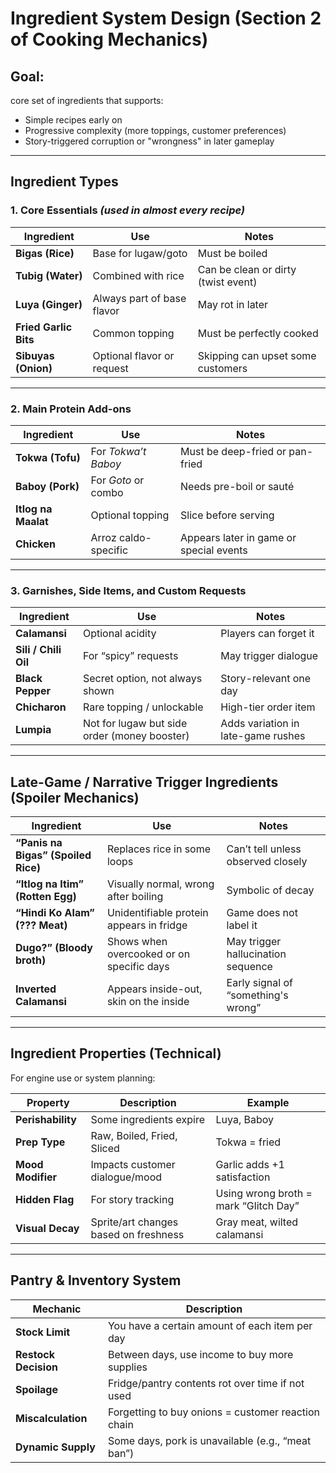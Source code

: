 #  Ingredient System Design (Section 2 of Cooking Mechanics)

##  Goal:

core set of ingredients that supports:

* Simple recipes early on
* Progressive complexity (more toppings, customer preferences)
* Story-triggered corruption or "wrongness" in later gameplay

---

##  Ingredient Types

### 1. **Core Essentials** *(used in almost every recipe)*

| Ingredient          | Use                          | Notes                               |
| ------------------- | ---------------------------- | ----------------------------------- |
| **Bigas (Rice)**    | Base for lugaw/goto          | Must be boiled                      |
| **Tubig (Water)**   | Combined with rice           | Can be clean or dirty (twist event) |
| **Luya (Ginger)**   | Always part of base flavor   | May rot in later                    |
| **Fried Garlic Bits**   | Common topping                               | Must be perfectly cooked           |
| **Sibuyas (Onion)** | Optional flavor or request   | Skipping can upset some customers   |

---

### 2. **Main Protein Add-ons**

| Ingredient          | Use                  | Notes                                   |
| ------------------- | -------------------- | --------------------------------------- |
| **Tokwa (Tofu)**    | For *Tokwa’t Baboy*  | Must be deep-fried or pan-fried         |
| **Baboy (Pork)**    | For *Goto* or combo  | Needs pre-boil or sauté                 |
| **Itlog na Maalat** | Optional topping     | Slice before serving                    |
| **Chicken**         | Arroz caldo-specific | Appears later in game or special events |

---

### 3. **Garnishes, Side Items, and Custom Requests**

| Ingredient                     | Use                                          | Notes                              |
| ------------------------------ | -------------------------------------------- | ---------------------------------- |
| **Calamansi**                  | Optional acidity                             | Players can forget it              |
| **Sili / Chili Oil**           | For “spicy” requests                         | May trigger dialogue               |
| **Black Pepper**               | Secret option, not always shown              | Story-relevant one day             |
| **Chicharon**                  | Rare topping / unlockable                    | High-tier order item               |
| **Lumpia**                     | Not for lugaw but side order (money booster) | Adds variation in late-game rushes |

---

##  Late-Game / Narrative Trigger Ingredients (Spoiler Mechanics)

| Ingredient                          | Use                                       | Notes                               |
| ----------------------------------- | ----------------------------------------- | ----------------------------------- |
| **“Panis na Bigas” (Spoiled Rice)** | Replaces rice in some loops               | Can’t tell unless observed closely  |
| **“Itlog na Itim” (Rotten Egg)**    | Visually normal, wrong after boiling      | Symbolic of decay                   |
| **“Hindi Ko Alam” (??? Meat)**      | Unidentifiable protein appears in fridge  | Game does not label it              |
| **Dugo?” (Bloody broth)**           | Shows when overcooked or on specific days | May trigger hallucination sequence  |
| **Inverted Calamansi**              | Appears inside-out, skin on the inside    | Early signal of “something's wrong” |

---

##  Ingredient Properties (Technical)

For engine use or system planning:

| Property          | Description                           | Example                               |
| ----------------- | ------------------------------------- | ------------------------------------- |
| **Perishability** | Some ingredients expire               | Luya, Baboy                           |
| **Prep Type**     | Raw, Boiled, Fried, Sliced            | Tokwa = fried                         |
| **Mood Modifier** | Impacts customer dialogue/mood        | Garlic adds +1 satisfaction           |
| **Hidden Flag**   | For story tracking                    | Using wrong broth = mark “Glitch Day” |
| **Visual Decay**  | Sprite/art changes based on freshness | Gray meat, wilted calamansi           |

---

##  Pantry & Inventory System

| Mechanic             | Description                                        |
| -------------------- | -------------------------------------------------- |
| **Stock Limit**      | You have a certain amount of each item per day     |
| **Restock Decision** | Between days, use income to buy more supplies      |
| **Spoilage**         | Fridge/pantry contents rot over time if not used   |
| **Miscalculation**   | Forgetting to buy onions = customer reaction chain |
| **Dynamic Supply**   | Some days, pork is unavailable (e.g., “meat ban”)  |
